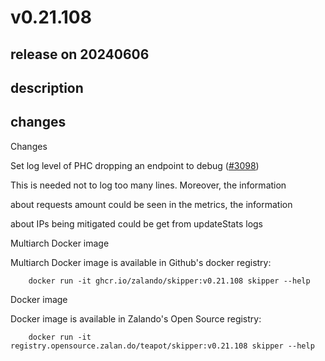 # v0.21.108

## release on 20240606

## description

## changes

Changes

Set log level of PHC dropping an endpoint to debug (<a class="issue-link js-issue-link" data-error-text="Failed to load title" data-id="2337692272" data-permission-text="Title is private" data-url="https://github.com/zalando/skipper/issues/3098" data-hovercard-type="pull_request" data-hovercard-url="/zalando/skipper/pull/3098/hovercard" href="https://github.com/zalando/skipper/pull/3098">#3098</a>)

This is needed not to log too many lines. Moreover, the information

about requests amount could be seen in the metrics, the information

about IPs being mitigated could be get from updateStats logs

Multiarch Docker image

Multiarch Docker image is available in Github's docker registry:

        docker run -it ghcr.io/zalando/skipper:v0.21.108 skipper --help

Docker image

Docker image is available in Zalando's Open Source registry:

        docker run -it registry.opensource.zalan.do/teapot/skipper:v0.21.108 skipper --help

